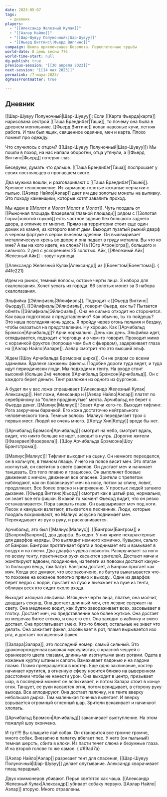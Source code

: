 ```yaml
---
date: 2023-05-07
tags:
  - дневник
players:
  - "[[Александр Железный Кулак]]"
  - "[[Аэлар Найло]]"
  - "[[Шар-Шувуу Полуночный\|Шар-Шувуу]]"
  - "[[Фьерд Виггинс\|Фьерд Виггинс]]"
campaign: Школа приключенцев Безелота. Переплетенные судьбы
world-date: 8 день весны 776
world-time-start: null
dg-publish: true
previous-session: "[[30 апреля 2023]]"
next-session: "[[14 мая 2023]]"
permalink: /7-maya-2023/
dgPassFrontmatter: true

---
```



## Дневник
[[Шар-Шувуу Полуночный\|Шар-Шувуу]]: Если [[Карта Фьерда\|карта]] нарисована сестрой [[Таша Брэндибэг\|Таши]], то почему она была в древнем могильнике. [[Фьерд Виггинс]] копал навозные кучи, летняя работа. И там был ящик, священное одеяние, меч и карта. Плохо помнит про одежду.

Что случилось с отцом? ([[Шар-Шувуу Полуночный\|Шар-Шувуу]]) Мы пошли в поход, на нас напали оборотни, отца утянули, а [[Фьерд Виггинс\|Фьерд]] потерял глаз.

Беседуем, думать что дальше. [[Таша Брэндибэг\|Таша]] поспрошает у своих постояльцев о пропавшем скоте.

Два мужика вошли, и разговаривают с [[Таша Брэндибэг\|Ташей]]. Крепкое телосложение. Из карманов толстые кожаные перчатки с пылью. [[Аэлар Найло\|Аэлар]] дает им две золотые монеты на выпивку. Это походу каменщики, которые хотят завалить проход.

Мы идем в [[Молот и Молот\|Молот и Молот]]. Чуть поодаль от [[Рыночная площадь Фазервела\|главной площади]] рядом с [[Золотая Горка\|золотой горкой]] есть частное здание без большого заднего двора, в отличие от многих. Прямо на территории стоит еще один домик из камня, из которого валит дым. Выходит пузатый рыжий дварф в черном фартуке в сером льняном одеянии. Он вышвыривает металлическую хрень во дворе и она падает в груду металла. Вы что ко мне? А вы на кого идете, на слона? На [[Огр Агрон\|огра]], большого и сильного. 2 дня с ускорением 25 золотых. Айк, [[Железный Айк\|Железный Айк]] - зовут кузнеца.

[[Александр Железный Кулак\|Александр]] из [[Боенгтом\|Боенгтома]].
{ #4fe221}


Идем на рынок, темный волосы, острые черты лица. 3 набора для скалолазания. Хочет уехать из города. 66 золотых монет за 3 набора скалолазания.

Эльфийка [[Эйлифиэль\|Эйлифиэль]]. Подходит к [[Фьерд Виггинс\|Фьорду]]. [[Эйлифиэль\|Эйлифиэль]], говорит Фьерд, как ты? Пытается обнять [[Эйлифиэль\|Эйлифиэль]]. Она не сильно отходит но сторонится. Как ваша подготовка к представлению? Как обычно, ты то пойдешь? Это наша последняя ночь здесь. Я пройду через огонь полымя и бездну, чтобы оказаться на представлении. Ну хорошо. Как [[Арчибальд Брэмсон\|Арчибальд]]? Арчи нормально. День как день. Эльфийка идет, оглядывается, подходит к торговцу и о чем-то говорит. Проходит мимо с корзинкой фруктов (попроще чем был с фьердом), задерживает глаза на [[Аэлар Найло\|Аэларе]]. Аэлар смотрит что это высший эльф.

Ждем [[Шоу Арчибальда Брэмсона\|цирка]]. Он не рядом со всеми зданиями. Вдалеке зажжены факелы. Подобие дороги туда ведет, и туда идут периодически люди. Мы подходим к тенту. На входе стоит высокий (больше 2м) человек [[Арчибальд Брэмсон\|Арчибальд]]. Он с каждого берет деньги. Тент разложен из одного из фургонов.

А будет ли у вас ложа спрашивает [[Александр Железный Кулак\|Александр]]. Нет ложи, Александр и [[Аэлар Найло\|Аэлар]] платят по серебряному за "более продвинутые" места. Арчибальд не берет с Фьерда денег. [[Малиус\|Малиус]]! Зовет Арчи кого-то. Выходит тифлинг. Рога закручены баранкой. Его кожа достаточно нейтрального человеческого тона. Темные волосы. Малиус передвигает трох с первых мест. Людей не очень много. [[Кетду Хил\|Кетду]] вроде бы нет.

[[Арчибальд Брэмсон\|Арчибальд]] смотрит на небо, смотрит вдаль, видит, что никто больше не идет, заходит в нутрь. Дорогие жители [[Фазервел\|Фазервела]]. [[Шоу Арчибальда Брэмсона\|Шоу Брэнгстрома]].

[[Малиус\|Малиус]]! Тифлинг выходит на сцену. Он немного переоделся, он в кольчуге, в темном плаще. У него на поясе висит меч. Это ятаган изогнутый, он светится в свете факелов. Он достает меч и начинает танцевать. Его тело плавно и грациозно. Он выполняет боевые движения с мечом, движения все опаснее. Зрители с трепетом наблюдают, как он балансирует меч на носу, потом за спину, ловит, продолжает. Все более опасно и напряженно. У простых людей затаило дыхание. [[Фьерд Виггинс\|Фьорд]] смотрит как в цатый раз, нормально, он знает все его фишки. В какой то момент Фьеорд видит, что он резко останавливается. Пора закрыть глаза. Он вышвыривает меч под ноги. Песок и камушки взлетают, втыкается в песчанник. Люди, которые поодаль вскрикивают, но Малиус искусно поднимает меч. Перекидывает из рук в руку, и раскланивается.

Арчибальд, это был [[Малиус\|Малиус]]. [[Бангром\|Бангром]] и [[Банром\|Банром]], два дварфа. Выходят. У них яркие нехарактерные для дварфов наряды. Это выглядит немного комично. Кувырки, сальто от Банром. Бангром протягивает брата и поднимает его и взмывает в воздух и на плечи. Два дварфа чудеса ловкости. Раскручивает за ноги по всему тенту, практически руки касаются зрителей. Достают мячи и жонглируют вдвоем, поодиночке, из телеги из повозки достают какую-то большую вещь, там батут. Бангром достает, а Банром прыгает как мяч. Когда все думают, что все закончено, из батута выкатывается что-то похожее на кожаное полотно прямо к выходу.. Один из дварфов берет ведро с водой, прыгает на пузо и выезжает на пузе из тента, обливая всех кто сидит около входа.

Выходит изящная эльфийка. Изящные черты лица, платье, она молчит, двадцать секунд, Она достает длинный меч, его лезвие сверкает на свету. Она медленно водит, как будто завораживает всех, засовывает в глотку. Достает меч, но представление все более жуткое. Она достает из мешочка битое стекло, и она его ест. Она заходит в кабинку и змею достает. Она проглатывает змею. Кто-то блюет, остальные не знает что делать. Она зажигает факел, засовывает в рот, пламя вырывается изо рта, и достает погашенный факел.

[[Залара\|Залара]], это последний номер, самый сильный. Это драконорожденная высокая мускулистая, с красной чешуей с оранжевого цвета глазами, длинными изогнутыми вниз рогами. Одета в кожаные куртку штаны и сапоги. Взмахивает ладонью и на ладони пламя. Пламя превращается в костер. Еще одно заклинание, костер начинает крутится, в огненную сферу носится близко на выверенном расстоянии чтобы не нанести урон. Она выходит в центр, призывает шар, в последний момент он вспыхивает, и потом Залара стоит в конце огня. Танцует, ее руки касаются огня, потом вскидывает, в сторону руку выхода. Все аплодируют. Она достает палочку, и в тенте вверху небольшая дырка. Там маленькая точечка вылетает. И вверху взрывается огромный огненный шар. Зрители вскакивает и начинают хлопать.

[[Арчибальд Брэмсон\|Арчибальд]] заканчивает выступление. На этом пожалуй шоу окончено.

И тут!!!! Вы слышите лай собак. Он становится все громче громче, много собак. Внезапно в палатку вбегает пес. У него (он пыльный) темная шерсть, сбита в клоки. Из пасти течет слюна и безумные глаза. И на второй голове то же самое.
{ #69ad7a}


[[Аэлар Найло\|Аэлар]] разрезает тент для спасения, [[Шар-Шувуу Полуночный|Шар-Шувуу]] делает опутывание. Александр сворачивает плащ парадный.

Двух коммонеров убивают. Перья светятся как чаша. [[Александр Железный Кулак\|Александр]] убивает собаку первую. [[Аэлар Найло\|Аэлар]] вторую. Много отравлены.